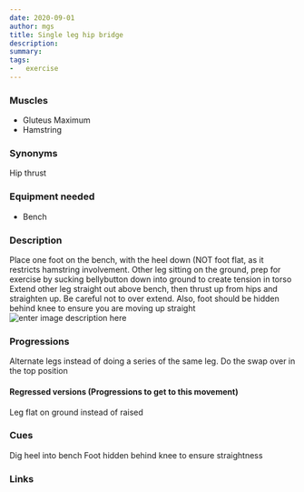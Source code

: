 ```yaml
---
date: 2020-09-01
author: mgs
title: Single leg hip bridge
description: 
summary: 
tags: 
-	exercise
---
```

### Muscles
- Gluteus Maximum
- Hamstring
### Synonyms
Hip thrust
### Equipment needed
- Bench
### Description
Place one foot on the bench, with the heel down (NOT foot flat, as it restricts hamstring involvement.
Other leg sitting on the ground, prep for exercise by sucking bellybutton down into ground to create tension in torso
Extend other leg straight out above bench, then thrust up from hips and straighten up. Be careful not to over extend. Also, foot should be hidden behind knee to ensure you are moving up straight
![enter image description here](https://tse3.mm.bing.net/th?id=OIP.RTxn2Pz6XKIjQbSXrI8s8wHaE7&pid=Api&rs=1)
### Progressions
Alternate legs instead of doing a series of the same leg. Do the swap over in the top position
#### Regressed versions (Progressions to get to this movement)
Leg flat on ground instead of raised
### Cues
Dig heel into bench 
Foot hidden behind knee to ensure straightness
### Links

<!--stackedit_data:
eyJoaXN0b3J5IjpbOTM2NzI0MTAyXX0=
-->